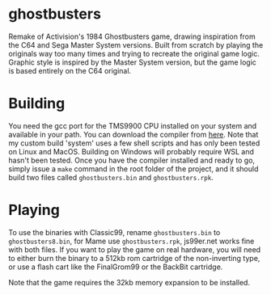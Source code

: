 # ghostbusters
Remake of Activision's 1984 Ghostbusters game, drawing inspiration from the C64 and Sega Master System versions. Built from scratch by playing the originals way too many times and trying to recreate the original game logic. Graphic style is inspired by the Master System version, but the game logic is based entirely on the C64 original.

# Building
You need the gcc port for the TMS9900 CPU installed on your system and available in your path. You can download the compiler from [here](https://github.com/mburkley/tms9900-gcc). Note that my custom build 'system' uses a few shell scripts and has only been tested on Linux and MacOS. Building on Windows will probably require WSL and hasn't been tested.
Once you have the compiler installed and ready to go, simply issue a `make` command in the root folder of the project, and it should build two files called `ghostbusters.bin` and `ghostbusters.rpk`.

# Playing 
To use the binaries with Classic99, rename `ghostbusters.bin` to `ghostbusters8.bin`, for Mame use `ghostbusters.rpk`, js99er.net works fine with both files.
If you want to play the game on real hardware, you will need to either burn the binary to a 512kb rom cartridge of the non-inverting type, or use a flash cart like the FinalGrom99 or the BackBit cartridge.

Note that the game requires the 32kb memory expansion to be installed.
